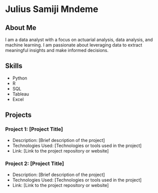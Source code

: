 # Julius Samiji Mndeme

## About Me
I am a data analyst with a focus on actuarial analysis, data analysis, and machine learning. I am passionate about leveraging data to extract meaningful insights and make informed decisions. 

## Skills
- Python
- R
- SQL
- Tableau
- Excel

## Projects
### Project 1: [Project Title]
- Description: [Brief description of the project]
- Technologies Used: [Technologies or tools used in the project]
- Link: [Link to the project repository or website]

### Project 2: [Project Title]
- Description: [Brief description of the project]
- Technologies Used: [Technologies or tools used in the project]
- Link: [Link to the project repository or website]



